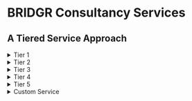 # BRIDGR Consultancy Services

## A Tiered Service Approach

<details>

<summary>Tier 1</summary>

## Advice and consultation

All these services can be done in-house by BRIDGR

## NFTS:

#### Whether its a large 10k collection or an intimate collection, BRIDGR can help with the following:

* Which blockchain is best for your project (i.e. Ethereum/Flow/Solana/ Tezos)?
* Which marketplace to use for launch? (i.e. Opensea, Magic Eden, SuperRare or a Custom build)
* Amount of NFTS and pricing
* Methods of sale (auction, fixed price, a reserve etc)
* Adding Utility and Unlockable Content
* etc

## Web3:

* Consultancy on company/brand utilisation of the blockchain and Web3 technology
* Guidance and exploration of NFTs into your current business model
* Discovery and analysis for future revenue streams using Web3
* Expanding and developing your current Web3 offerings
* Marketing advice
* etc

</details>

<details>

<summary>Tier 2</summary>

## Exposure & Advertising

* IRL events exposure (they pay towards sponsorship and get graphics)
* Collective social media exposure from worldwide Alpha Partners
* News article published and spread among alpha partners
* Network access - RTs on Twitter and Linkedin
* Community access
* Education
* Twitter spaces & Discord AMAs.
* Whitelists
* Influencers that align with the customer via Mad for NFTs
* more?

</details>

<details>

<summary>Tier 3</summary>

## Metaverse & Game Integration - $TBC from Ethlas

* In game character build
* Access to Ethlas metaverse + earn $XGEM
* 3D designs and builds for your own custom virtual or gamified bespoke environment (Eternal Meta + Ethlas)
* The exposure that comes with playing against multiple communities

</details>

<details>

<summary>Tier 4</summary>

## Technical Support&#x20;

Potentially done semi in-house by Jokong and Kolsas if the pay is good enough. Else subcontract.

* Discord builds: Bots, security, layout & finding moderators. (chatters potentially too)

<!---->

* Staking, Tokenomics & Web3 gaming consultation
* Smart Contract builds
* Smart Contract audit (Subcontract)
* Website build + Web3 Integration

<!---->

* ERC20 token creation and deployment
* ERC1155 Editions NFT contract creation and deployment
* ERC 721 NFT drops with full website integration

</details>

<details>

<summary>Tier 5</summary>

## Legal - $TBC by Sima

* Corporate crypto legal advice only (Full service provided separately?)

</details>

<details>

<summary>Custom Service</summary>

## Pick & Choose services - tailored pricing.

* All Tier 1, 2, 3, 4 & 5 available to choose from.

</details>
